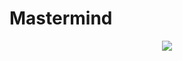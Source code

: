 # Mastermind

<p align="center"> <img src="https://www.planttext.com/api/plantuml/img/ZP8nQyCm48Lt_GgXiU2Gb8ub1BlGeOIQT0WThz7L5JbBvYGJ0ldnjUN6TMqNikZGzzuzlK4R7u13NP8GmGH2kGKVa4jZjSm8l9TF1Wg6KeY1SfTeTxB9MggLaga3rlFglP8vmHbPT4C-NZfDPaxZ5ex_A2bZr7gNl4Q-uO4nPAxyC1Q2SLOC_BqhPrSvZtheYpMRRdCPdURwtil5OhLKip4pxE_YGxE7HTlgLkyBdiMaKsnwGrv2-1aQwmvzJM4cvrVhHWlsnbha7poyjA9gNam93aSHJvdKLN9PNulklqp04Kkf7gBOzPaHxHY-CjXYOirhhcX2TwZ7w1s9t6bCnGQjRdxmDm00"/> </p> 

